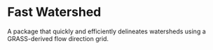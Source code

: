 # Fast Watershed

A package that quickly and efficiently delineates watersheds using a GRASS-derived
flow direction grid.
